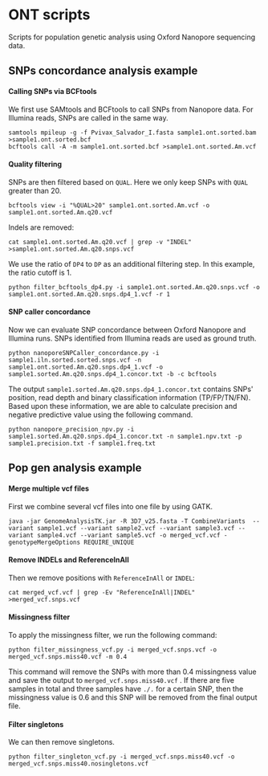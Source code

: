 # ONT scripts
Scripts for population genetic analysis using Oxford Nanopore sequencing data.

## SNPs concordance analysis example
#### Calling SNPs via BCFtools
We first use SAMtools and BCFtools to call SNPs from Nanopore data. For Illumina reads, SNPs are called in the same way.

```
samtools mpileup -g -f Pvivax_Salvador_I.fasta sample1.ont.sorted.bam >sample1.ont.sorted.bcf
bcftools call -A -m sample1.ont.sorted.bcf >sample1.ont.sorted.Am.vcf
```

#### Quality filtering
SNPs are then filtered based on `QUAL`. Here we only keep SNPs with `QUAL` greater than 20.

```
bcftools view -i "%QUAL>20" sample1.ont.sorted.Am.vcf -o sample1.ont.sorted.Am.q20.vcf
```

Indels are removed:

```
cat sample1.ont.sorted.Am.q20.vcf | grep -v "INDEL" >sample1.ont.sorted.Am.q20.snps.vcf
```

We use the ratio of `DP4` to `DP` as an additional filtering step. In this example, the ratio cutoff is 1. 

```
python filter_bcftools_dp4.py -i sample1.ont.sorted.Am.q20.snps.vcf -o sample1.ont.sorted.Am.q20.snps.dp4_1.vcf -r 1
```

#### SNP caller concordance
Now we can evaluate SNP concordance between Oxford Nanopore and Illumina runs. SNPs identified from Illumina reads are used as ground truth. 

```
python nanoporeSNPCaller_concordance.py -i sample1.iln.sorted.sorted.snps.vcf -n sample1.ont.sorted.Am.q20.snps.dp4_1.vcf -o sample1.sorted.Am.q20.snps.dp4_1.concor.txt -b -c bcftools
```

The output `sample1.sorted.Am.q20.snps.dp4_1.concor.txt` contains SNPs' position, read depth and binary classification information (TP/FP/TN/FN). Based upon these information, we are able to calculate precision and negative predictive value using the following command.

```
python nanopore_precision_npv.py -i sample1.sorted.Am.q20.snps.dp4_1.concor.txt -n sample1.npv.txt -p sample1.precision.txt -f sample1.freq.txt
```

## Pop gen analysis example
#### Merge multiple vcf files
First we combine several vcf files into one file by using GATK.

```
java -jar GenomeAnalysisTK.jar -R 3D7_v25.fasta -T CombineVariants  --variant sample1.vcf --variant sample2.vcf --variant sample3.vcf --variant sample4.vcf --variant sample5.vcf -o merged_vcf.vcf -genotypeMergeOptions REQUIRE_UNIQUE
```

#### Remove INDELs and ReferenceInAll
Then we remove positions with `ReferenceInAll` or `INDEL`:
```
cat merged_vcf.vcf | grep -Ev "ReferenceInAll|INDEL" >merged_vcf.snps.vcf
```

#### Missingness filter
To apply the missingness filter, we run the following command:

```
python filter_missingness_vcf.py -i merged_vcf.snps.vcf -o merged_vcf.snps.miss40.vcf -m 0.4
```

This command will remove the SNPs with more than 0.4 missingness value and save the output to `merged_vcf.snps.miss40.vcf` . If there are five samples in total and three samples have `./.` for a certain SNP, then the missingness value is 0.6 and this SNP will be removed from the final output file. 

#### Filter singletons
We can then remove singletons. 
```
python filter_singleton_vcf.py -i merged_vcf.snps.miss40.vcf -o merged_vcf.snps.miss40.nosingletons.vcf
```

